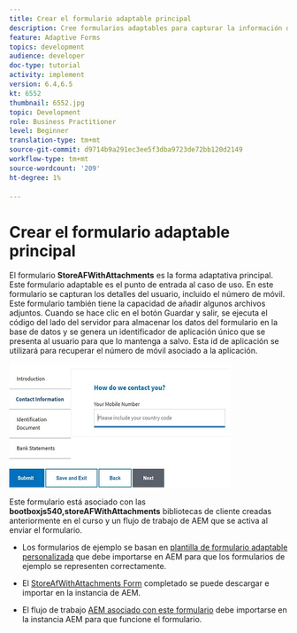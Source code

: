 ```yaml
---
title: Crear el formulario adaptable principal
description: Cree formularios adaptables para capturar la información del solicitante y el formulario adaptable para recuperar el formulario adaptable guardado
feature: Adaptive Forms
topics: development
audience: developer
doc-type: tutorial
activity: implement
version: 6.4,6.5
kt: 6552
thumbnail: 6552.jpg
topic: Development
role: Business Practitioner
level: Beginner
translation-type: tm+mt
source-git-commit: d9714b9a291ec3ee5f3dba9723de72bb120d2149
workflow-type: tm+mt
source-wordcount: '209'
ht-degree: 1%

---
```



# Crear el formulario adaptable principal

El formulario **StoreAFWithAttachments** es la forma adaptativa principal. Este formulario adaptable es el punto de entrada al caso de uso. En este formulario se capturan los detalles del usuario, incluido el número de móvil. Este formulario también tiene la capacidad de añadir algunos archivos adjuntos. Cuando se hace clic en el botón Guardar y salir, se ejecuta el código del lado del servidor para almacenar los datos del formulario en la base de datos y se genera un identificador de aplicación único que se presenta al usuario para que lo mantenga a salvo. Esta id de aplicación se utilizará para recuperar el número de móvil asociado a la aplicación.

![formulario de aplicación principal](assets/6552.JPG)

Este formulario está asociado con las **bootboxjs540,storeAFWithAttachments** bibliotecas de cliente creadas anteriormente en el curso y un flujo de trabajo de AEM que se activa al enviar el formulario.


* Los formularios de ejemplo se basan en [plantilla de formulario adaptable personalizada](assets/custom-template-with-page-component.zip) que debe importarse en AEM para que los formularios de ejemplo se representen correctamente.

* El [StoreAfWithAttachments Form](assets/store-af-with-attachments-form.zip) completado se puede descargar e importar en la instancia de AEM.

* El flujo de trabajo [AEM asociado con este formulario](assets/workflow-model-store-af-with-attachments.zip) debe importarse en la instancia AEM para que funcione el formulario.



